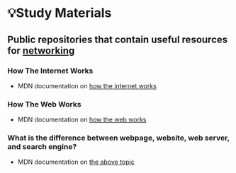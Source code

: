 # 💡Study Materials

## Public repositories that contain useful resources for  [networking](https://github.com/kunal-kushwaha/DevOps-Bootcamp)

### How The Internet Works

- MDN documentation on [how the internet works](https://developer.mozilla.org/en-US/docs/Learn/Common_questions/How_does_the_Internet_work)

### How The Web Works

- MDN documentation on [how the web works](https://developer.mozilla.org/en-US/docs/Learn/Getting_started_with_the_web/How_the_Web_works)

### What is the difference between webpage, website, web server, and search engine?

- MDN documentation on [the above topic](https://developer.mozilla.org/en-US/docs/Learn/Common_questions/Pages_sites_servers_and_search_engines)
